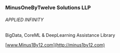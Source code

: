 ### MinusOneByTwelve Solutions LLP
###### *APPLIED INFINITY*
BigData, CoreML & DeepLearning Assistance Library

[www.Minus1By12.com](http://minus1by12.com)
